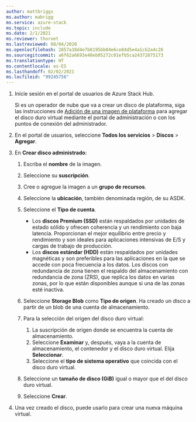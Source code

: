 ```yaml
---
author: mattbriggs
ms.author: mabrigg
ms.service: azure-stack
ms.topic: include
ms.date: 2/1/2021
ms.reviewer: thoroet
ms.lastreviewed: 08/04/2020
ms.openlocfilehash: 2857a38d4e7b8195bb84e6ce84d5e4a1cb2a4c26
ms.sourcegitcommit: a6f62a6693e48eb05272c01efb5ca24372875173
ms.translationtype: HT
ms.contentlocale: es-ES
ms.lasthandoff: 02/02/2021
ms.locfileid: "99245756"
---
```

1. Inicie sesión en el portal de usuarios de Azure Stack Hub.

    Si es un operador de nube que va a crear un disco de plataforma, siga las instrucciones de [Adición de una imagen de plataforma](../operator/azure-stack-add-vm-image.md#add-a-platform-image) para agregar el disco duro virtual mediante el portal de administración o con los puntos de conexión del administrador.

2. En el portal de usuarios, seleccione **Todos los servicios** > **Discos** > **Agregar**.

3. En **Crear disco administrado**:

    1. Escriba el **nombre** de la imagen.
    2. Seleccione su **suscripción**.
    3. Cree o agregue la imagen a un **grupo de recursos**.
    4. Seleccione la **ubicación**, también denominada región, de su ASDK.
    5. Seleccione el **Tipo de cuenta**.
        - Los **discos Premium (SSD)** están respaldados por unidades de estado sólido y ofrecen coherencia y un rendimiento con baja latencia. Proporcionan el mejor equilibrio entre precio y rendimiento y son ideales para aplicaciones intensivas de E/S y cargas de trabajo de producción.  
        - Los **discos estándar (HDD)** están respaldados por unidades magnéticas y son preferibles para las aplicaciones en la que se accede con poca frecuencia a los datos. Los discos con redundancia de zona tienen el respaldo del almacenamiento con redundancia de zona (ZRS), que replica los datos en varias zonas, por lo que están disponibles aunque si una de las zonas esté inactiva.

    6. Seleccione **Storage Blob** como **Tipo de origen**. Ha creado un disco a partir de un blob de una cuenta de almacenamiento.
    7. Para la selección del origen del disco duro virtual:
        1. La suscripción de origen donde se encuentra la cuenta de almacenamiento.
        1. Seleccione **Examinar** y, después, vaya a la cuenta de almacenamiento, el contenedor y el disco duro virtual. Elija **Seleccionar**.
        1. Seleccione el **tipo de sistema operativo** que coincida con el disco duro virtual.
    8. Seleccione un **tamaño de disco (GiB)** igual o mayor que el del disco duro virtual.
    9. Seleccione **Crear**.

4. Una vez creado el disco, puede usarlo para crear una nueva máquina virtual.